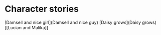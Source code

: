 # Character stories

[Damsell and nice girl](Damsell and nice guy)
[Daisy grows](Daisy grows)
[[Lucian and Malika]]
